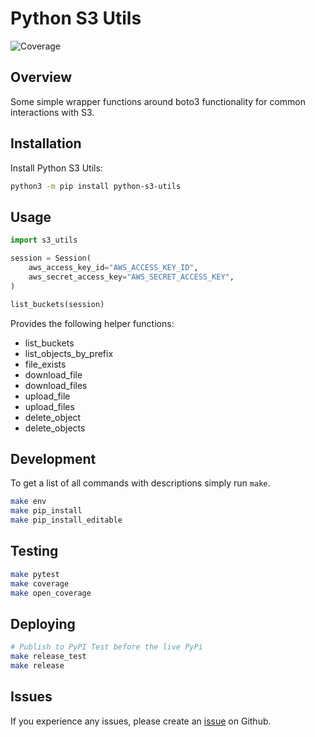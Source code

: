 # Python S3 Utils

![Coverage](https://img.shields.io/badge/coverage-100%25-brightgreen)

## Overview

Some simple wrapper functions around boto3 functionality for common interactions with S3.

## Installation

Install Python S3 Utils:

```bash
python3 -m pip install python-s3-utils
```

## Usage
```python
import s3_utils

session = Session(
    aws_access_key_id="AWS_ACCESS_KEY_ID",
    aws_secret_access_key="AWS_SECRET_ACCESS_KEY",
)

list_buckets(session)
```

Provides the following helper functions:
- list_buckets
- list_objects_by_prefix
- file_exists
- download_file
- download_files
- upload_file
- upload_files
- delete_object
- delete_objects

## Development
To get a list of all commands with descriptions simply run `make`.

```bash
make env
make pip_install
make pip_install_editable
```

## Testing

```bash
make pytest
make coverage
make open_coverage
```

## Deploying

```bash
# Publish to PyPI Test before the live PyPi
make release_test
make release
```

## Issues

If you experience any issues, please create an [issue](https://github.com/tsantor/python-s3-utils/issues) on Github.
